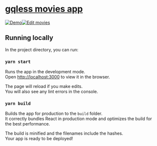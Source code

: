 # [gqless movies app](https://codesandbox.io/s/github/hasura/gqless-movies-demo)

[![Demo](https://i.imgur.com/88Vggc4.gif)![Edit movies](https://codesandbox.io/static/img/play-codesandbox.svg)](https://codesandbox.io/s/github/hasura/gqless-movies-demo)

## Running locally

In the project directory, you can run:

### `yarn start`

Runs the app in the development mode.<br />
Open [http://localhost:3000](http://localhost:3000) to view it in the browser.

The page will reload if you make edits.<br />
You will also see any lint errors in the console.

### `yarn build`

Builds the app for production to the `build` folder.<br />
It correctly bundles React in production mode and optimizes the build for the best performance.

The build is minified and the filenames include the hashes.<br />
Your app is ready to be deployed!
